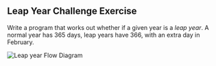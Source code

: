 ## Leap Year Challenge Exercise

Write a program that works out whether if a given year is a *leap year*. A normal year has 365 days, leap years have 366, with an extra day in February.

![Leap year Flow Diagram](./leap-year-flow-diagram.jpg.jpg)